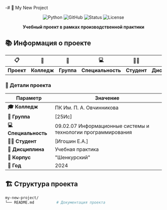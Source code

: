 -# 🚀 My New Project

<div align="center">

![Python](https://img.shields.io/badge/Python-3.8+-3776AB?style=for-the-badge&logo=python&logoColor=white)
![GitHub](https://img.shields.io/badge/GitHub-Repository-181717?style=for-the-badge&logo=github)
![Status](https://img.shields.io/badge/Status-In_Development-blue?style=for-the-badge)
![License](https://img.shields.io/badge/License-MIT-green?style=for-the-badge)

**Учебный проект в рамках производственной практики**

</div>

## 📚 Информация о проекте

<div align="center">

| 📋 | 🏫 | 👥 | 💻 | 👨‍🎓 | 📖 | 🏢 |
|----|----|----|----|-----|----|----|
| **Проект** | **Колледж** | **Группа** | **Специальность** | **Студент** | **Дисциплина** | **Корпус** |

</div>

### 🎯 Детали проекта
| Параметр | Значение |
|----------|----------|
| **🎓 Колледж** | ПК Им. П. А. Овчинникова |
| **👥 Группа** | [25Ис] |
| **💻 Специальность** | 09.02.07 Информационные системы и технологии программирования |
| **👨‍🎓 Студент** | [Игошин Е.А.] |
| **📖 Дисциплина** | Учебная практика |
| **🏢 Корпус** | "Шенкурский" |
| **📅 Год** | 2024 |

## 🏗️ Структура проекта

```bash
my-new-project/
└── README.md          # Документация проекта
```
